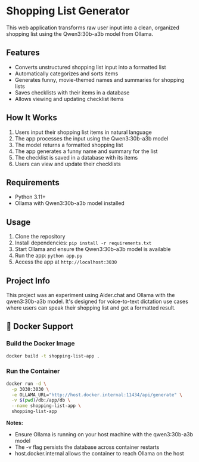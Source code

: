 # Shopping List Generator

This web application transforms raw user input into a clean, organized shopping list using the Qwen3:30b-a3b model from Ollama.

## Features

- Converts unstructured shopping list input into a formatted list
- Automatically categorizes and sorts items
- Generates funny, movie-themed names and summaries for shopping lists
- Saves checklists with their items in a database
- Allows viewing and updating checklist items

## How It Works

1. Users input their shopping list items in natural language
2. The app processes the input using the Qwen3:30b-a3b model
3. The model returns a formatted shopping list
4. The app generates a funny name and summary for the list
5. The checklist is saved in a database with its items
6. Users can view and update their checklists

## Requirements

- Python 3.11+
- Ollama with Qwen3:30b-a3b model installed

## Usage

1. Clone the repository
2. Install dependencies: `pip install -r requirements.txt`
3. Start Ollama and ensure the Qwen3:30b-a3b model is available
4. Run the app: `python app.py`
5. Access the app at `http://localhost:3030`

## Project Info

This project was an experiment using Aider.chat and Ollama with the qwen3:30b-a3b model. It's designed for voice-to-text dictation use cases where users can speak their shopping list and get a formatted result.

## 🐳 Docker Support

### Build the Docker Image

```bash
docker build -t shopping-list-app .
```

### Run the Container

```bash
docker run -d \
  -p 3030:3030 \
  -e OLLAMA_URL="http://host.docker.internal:11434/api/generate" \
  -v $(pwd)/db:/app/db \
  --name shopping-list-app \
  shopping-list-app
```

**Notes:**
- Ensure Ollama is running on your host machine with the qwen3:30b-a3b model
- The -v flag persists the database across container restarts
- host.docker.internal allows the container to reach Ollama on the host
